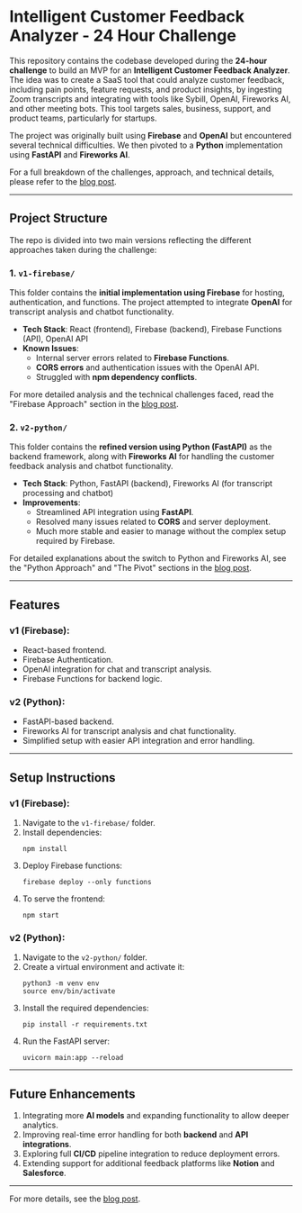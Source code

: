 # Intelligent Customer Feedback Analyzer - 24 Hour Challenge

This repository contains the codebase developed during the **24-hour challenge** to build an MVP for an **Intelligent Customer Feedback Analyzer**. The idea was to create a SaaS tool that could analyze customer feedback, including pain points, feature requests, and product insights, by ingesting Zoom transcripts and integrating with tools like Sybill, OpenAI, Fireworks AI, and other meeting bots. This tool targets sales, business, support, and product teams, particularly for startups. 

The project was originally built using **Firebase** and **OpenAI** but encountered several technical difficulties. We then pivoted to a **Python** implementation using **FastAPI** and **Fireworks AI**.

For a full breakdown of the challenges, approach, and technical details, please refer to the [blog post](https://shub.codes/739a210482d3).

---

## Project Structure

The repo is divided into two main versions reflecting the different approaches taken during the challenge:

### 1. `v1-firebase/` 
This folder contains the **initial implementation using Firebase** for hosting, authentication, and functions. The project attempted to integrate **OpenAI** for transcript analysis and chatbot functionality.

- **Tech Stack**: React (frontend), Firebase (backend), Firebase Functions (API), OpenAI API
- **Known Issues**:
  - Internal server errors related to **Firebase Functions**.
  - **CORS errors** and authentication issues with the OpenAI API.
  - Struggled with **npm dependency conflicts**.
  
For more detailed analysis and the technical challenges faced, read the "Firebase Approach" section in the [blog post](https://shub.codes/739a210482d3).

### 2. `v2-python/`
This folder contains the **refined version using Python (FastAPI)** as the backend framework, along with **Fireworks AI** for handling the customer feedback analysis and chatbot functionality.

- **Tech Stack**: Python, FastAPI (backend), Fireworks AI (for transcript processing and chatbot)
- **Improvements**:
  - Streamlined API integration using **FastAPI**.
  - Resolved many issues related to **CORS** and server deployment.
  - Much more stable and easier to manage without the complex setup required by Firebase.

For detailed explanations about the switch to Python and Fireworks AI, see the "Python Approach" and "The Pivot" sections in the [blog post](https://shub.codes/739a210482d3).

---

## Features

### v1 (Firebase):
- React-based frontend.
- Firebase Authentication.
- OpenAI integration for chat and transcript analysis.
- Firebase Functions for backend logic.

### v2 (Python):
- FastAPI-based backend.
- Fireworks AI for transcript analysis and chat functionality.
- Simplified setup with easier API integration and error handling.

---

## Setup Instructions

### v1 (Firebase):
1. Navigate to the `v1-firebase/` folder.
2. Install dependencies:
   ```
   npm install
   ```
3. Deploy Firebase functions:
   ```
   firebase deploy --only functions
   ```
4. To serve the frontend:
   ```
   npm start
   ```

### v2 (Python):
1. Navigate to the `v2-python/` folder.
2. Create a virtual environment and activate it:
   ```
   python3 -m venv env
   source env/bin/activate
   ```
3. Install the required dependencies:
   ```
   pip install -r requirements.txt
   ```
4. Run the FastAPI server:
   ```
   uvicorn main:app --reload
   ```

---

## Future Enhancements

1. Integrating more **AI models** and expanding functionality to allow deeper analytics.
2. Improving real-time error handling for both **backend** and **API integrations**.
3. Exploring full **CI/CD** pipeline integration to reduce deployment errors.
4. Extending support for additional feedback platforms like **Notion** and **Salesforce**.

---

For more details, see the [blog post](https://shub.codes/739a210482d3).